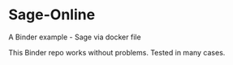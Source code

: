 # Sage-Online
A Binder example - Sage via docker file

This Binder repo works without problems. Tested in many cases.
